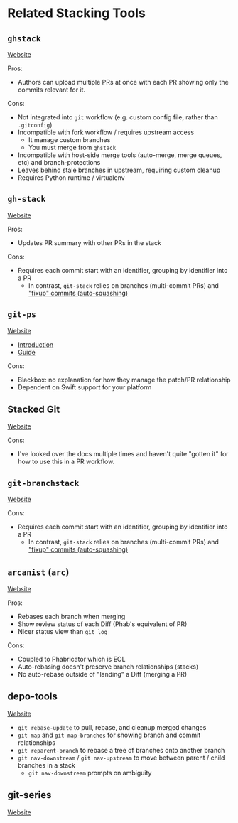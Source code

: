 # Related Stacking Tools

## `ghstack`

[Website](https://github.com/ezyang/ghstack)

Pros:
- Authors can upload multiple PRs at once with each PR showing only the commits relevant for it.

Cons:
- Not integrated into `git` workflow (e.g. custom config file, rather than `.gitconfig`)
- Incompatible with fork workflow / requires upstream access
  - It manage custom branches
  - You must merge from `ghstack`
- Incompatible with host-side merge tools (auto-merge, merge queues, etc) and branch-protections
- Leaves behind stale branches in upstream, requiring custom cleanup
- Requires Python runtime / virtualenv

## `gh-stack`

[Website](https://github.com/timothyandrew/gh-stack)

Pros:
- Updates PR summary with other PRs in the stack

Cons:
- Requires each commit start with an identifier, grouping by identifier into a PR
  - In contrast, `git-stack` relies on branches (multi-commit PRs) and
     ["fixup" commits (auto-squashing)](https://thoughtbot.com/blog/autosquashing-git-commits)

## `git-ps`

[Website](https://github.com/uptech/git-ps)
- [Introduction](https://upte.ch/blog/how-we-should-be-using-git/)
- [Guide](https://github.com/uptech/git-ps/wiki/Guide)

Cons:
- Blackbox: no explanation for how they manage the patch/PR relationship
- Dependent on Swift support for your platform

## Stacked Git

[Website](https://stacked-git.github.io/)

Cons:
- I've looked over the docs multiple times and haven't quite "gotten it" for
  how to use this in a PR workflow.

## `git-branchstack`

[Website](https://git.sr.ht/~krobelus/git-branchstack)

Cons:
- Requires each commit start with an identifier, grouping by identifier into a PR
  - In contrast, `git-stack` relies on branches (multi-commit PRs) and
     ["fixup" commits (auto-squashing)](https://thoughtbot.com/blog/autosquashing-git-commits)

## `arcanist` (`arc`)

[Website](https://secure.phabricator.com/book/phabricator/article/arcanist/)

Pros:
- Rebases each branch when merging
- Show review status of each Diff (Phab's equivalent of PR)
- Nicer status view than `git log`

Cons:
- Coupled to Phabricator which is EOL
- Auto-rebasing doesn't preserve branch relationships (stacks)
- No auto-rebase outside of "landing" a Diff (merging a PR)

## depo-tools

[Website](https://commondatastorage.googleapis.com/chrome-infra-docs/flat/depot_tools/docs/html/depot_tools_tutorial.html)

- `git rebase-update` to pull, rebase, and cleanup merged changes
- `git map` and `git map-branches` for showing branch and commit relationships
- `git reparent-branch` to rebase a tree of branches onto another branch
- `git nav-downstream` / `git nav-upstream` to move between parent / child branches in a stack
  - `git nav-downstream` prompts on ambiguity

## git-series

[Website](https://github.com/git-series/git-series)
